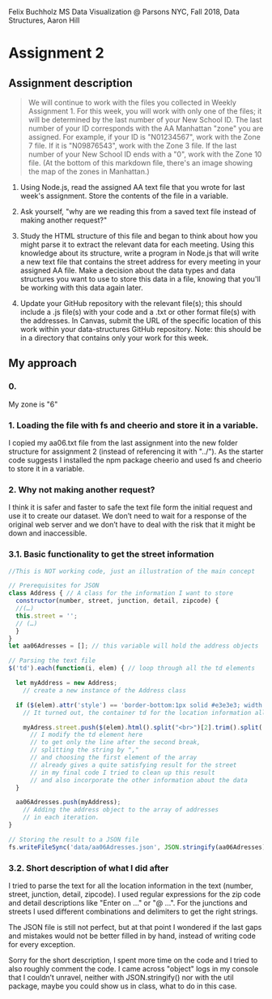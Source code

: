 Felix Buchholz
MS Data Visualization @ Parsons NYC, Fall 2018, Data Structures, Aaron Hill

# Assignment 2

## Assignment description
>We will continue to work with the files you collected in Weekly Assignment 1. For this week, you will work with only one of the files; it will be determined by the last number of your New School ID. The last number of your ID corresponds with the AA Manhattan "zone" you are assigned. For example, if your ID is "N01234567", work with the Zone 7 file. If it is "N09876543", work with the Zone 3 file. If the last number of your New School ID ends with a "0", work with the Zone 10 file. (At the bottom of this markdown file, there's an image showing the map of the zones in Manhattan.)
>
1. Using Node.js, read the assigned AA text file that you wrote for last week's assignment. Store the contents of the file in a variable.
>
2. Ask yourself, "why are we reading this from a saved text file instead of making another request?"
>
3. Study the HTML structure of this file and began to think about how you might parse it to extract the relevant data for each meeting. Using this knowledge about its structure, write a program in Node.js that will write a new text file that contains the street address for every meeting in your assigned AA file. Make a decision about the data types and data structures you want to use to store this data in a file, knowing that you'll be working with this data again later.
>
4. Update your GitHub repository with the relevant file(s); this should include a .js file(s) with your code and a .txt or other format file(s) with the addresses. In Canvas, submit the URL of the specific location of this work within your data-structures GitHub repository. Note: this should be in a directory that contains only your work for this week.

## My approach

### 0.
My zone is "6"

### 1. Loading the file with fs and cheerio and store it in a variable.
I copied my aa06.txt file from the last assignment into the new folder structure for assignment 2 (instead of referencing it with "../").
As the starter code suggests I installed the npm package cheerio and used fs and cheerio to store it in a variable.

### 2. Why not making another request?
I think it is safer and faster to safe the text file form the initial request and use it to create our dataset. We don’t need to wait for a response of the original web server and we don’t have to deal with the risk that it might be down and inaccessible.

### 3.1. Basic functionality to get the street information

```javascript
//This is NOT working code, just an illustration of the main concept

// Prerequisites for JSON
class Address { // A class for the information I want to store
  constructor(number, street, junction, detail, zipcode) {
  //(…)
  this.street = '';
  // (…)
  }
}
let aa06Adresses = []; // this variable will hold the address objects

// Parsing the text file
$('td').each(function(i, elem) { // loop through all the td elements

  let myAddress = new Address;
    // create a new instance of the Address class

  if ($(elem).attr('style') == 'border-bottom:1px solid #e3e3e3; width:260px') {
    // It turned out, the container td for the location information all have the same style attribute, that I select here

    myAdress.street.push($(elem).html().split("<br>")[2].trim().split(',')[0]);
      // I modify the td element here
      // to get only the line after the second break,
      // splitting the string by ","
      // and choosing the first element of the array
      // already gives a quite satisfying result for the street
      // in my final code I tried to clean up this result
      // and also incorporate the other information about the data
  }

  aa06Adresses.push(myAddress);
    // Adding the address object to the array of addresses
    // in each iteration.
}

// Storing the result to a JSON file
fs.writeFileSync('data/aa06Adresses.json', JSON.stringify(aa06Adresses));
```

### 3.2. Short description of what I did after

I tried to parse the text for all the location information in the text (number, street, junction, detail, zipcode). I used regular expressions for the zip code and detail descriptions like "Enter on …" or "@ …". For the junctions and streets I used different combinations and delimiters to get the right strings.

The JSON file is still not perfect, but at that point I wondered if the last gaps and mistakes would not be better filled in by hand, instead of writing code for every exception.



Sorry for the short description, I spent more time on the code and I tried to also roughly comment the code.
I came across "object" logs in my console that I couldn’t unravel, neither with JSON.stringify() nor with the util package, maybe you could show us in class, what to do in this case.
